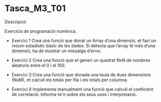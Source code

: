 # Tasca_M3_T01

Descripció




Exercicis de programació numèrica.



- Exercici 1
Crea una funció que donat un Array d’una dimensió, et faci un resum estadístic bàsic de les dades. Si detecta que l’array té més d’una dimensió, ha de mostrar un missatge d’error.



- Exercici 2
Crea una funció que et generi un quadrat NxN de nombres aleatoris entre el 0 i el 100.



- Exercici 3
Crea una funció que donada una taula de dues dimensions (NxM), et calculi els totals per fila i els totals per columna.



- Exercici 4
Implementa manualment una funció que calculi el coeficient de correlació. Informa-te'n sobre els seus usos i interpretació.

